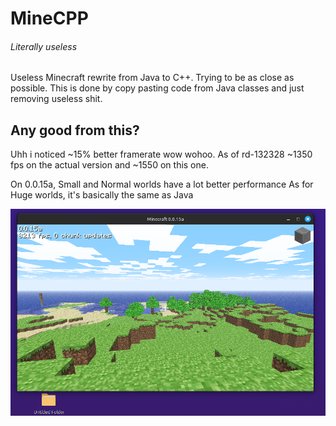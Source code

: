 # MineCPP 
###### Literally useless

Useless Minecraft rewrite from Java to C++. Trying to be as close as possible.
This is done by copy pasting code from Java classes and just removing useless shit.

## Any good from this?
Uhh i noticed ~15% better framerate wow wohoo.
As of rd-132328 ~1350 fps on the actual version and ~1550 on this one.

On 0.0.15a, Small and Normal worlds have a lot better performance
As for Huge worlds, it's basically the same as Java

![](screenshots/MineCPP-0.0.15a.png)
